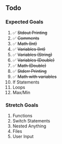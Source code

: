 ## Todo

### Expected Goals

1. :white_check_mark: ~~Stdout Printing~~
2. :white_check_mark: ~~Comments~~
3. :white_check_mark: ~~Math (Int)~~
4. :white_check_mark: ~~Variables (Int)~~
5. :white_check_mark: ~~Variables (String)~~
6. :white_check_mark: ~~Variables (Double)~~
7. :white_check_mark: ~~Math (Double)~~
8. :white_check_mark: ~~Stderr Printing~~
9. :white_check_mark: ~~Math with variables~~
10. If Statements
11. Loops
12. Max/Min

### Stretch Goals

1. Functions
2. Switch Statements
3. Nested Anything
4. Files
5. User Input
